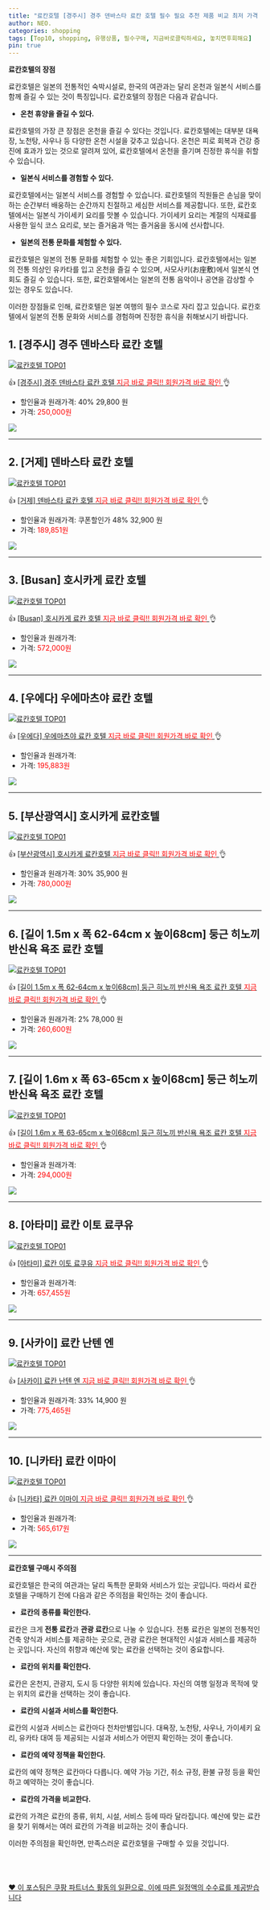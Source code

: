 ```yaml
---
title: "료칸호텔 [경주시] 경주 덴바스타 료칸 호텔 필수 필요 추천 제품 비교 최저 가격 비교 장점 구매 후기 구매평"
author: NEO.
categories: shopping
tags: [Top10, shopping, 유행상품, 필수구매, 지금바로클릭하세요, 놓치면후회해요]
pin: true
---
```

**료칸호텔의 장점**

료칸호텔은 일본의 전통적인 숙박시설로, 한국의 여관과는 달리 온천과 일본식 서비스를 함께 즐길 수 있는 것이 특징입니다. 료칸호텔의 장점은 다음과 같습니다.

* **온천 휴양을 즐길 수 있다.**

료칸호텔의 가장 큰 장점은 온천을 즐길 수 있다는 것입니다. 료칸호텔에는 대부분 대욕장, 노천탕, 사우나 등 다양한 온천 시설을 갖추고 있습니다. 온천은 피로 회복과 건강 증진에 효과가 있는 것으로 알려져 있어, 료칸호텔에서 온천을 즐기며 진정한 휴식을 취할 수 있습니다.

* **일본식 서비스를 경험할 수 있다.**

료칸호텔에서는 일본식 서비스를 경험할 수 있습니다. 료칸호텔의 직원들은 손님을 맞이하는 순간부터 배웅하는 순간까지 친절하고 세심한 서비스를 제공합니다. 또한, 료칸호텔에서는 일본식 가이세키 요리를 맛볼 수 있습니다. 가이세키 요리는 계절의 식재료를 사용한 일식 코스 요리로, 보는 즐거움과 먹는 즐거움을 동시에 선사합니다.

* **일본의 전통 문화를 체험할 수 있다.**

료칸호텔은 일본의 전통 문화를 체험할 수 있는 좋은 기회입니다. 료칸호텔에서는 일본의 전통 의상인 유카타를 입고 온천을 즐길 수 있으며, 사모사키(お座敷)에서 일본식 연회도 즐길 수 있습니다. 또한, 료칸호텔에서는 일본의 전통 음악이나 공연을 감상할 수 있는 경우도 있습니다.

이러한 장점들로 인해, 료칸호텔은 일본 여행의 필수 코스로 자리 잡고 있습니다. 료칸호텔에서 일본의 전통 문화와 서비스를 경험하며 진정한 휴식을 취해보시기 바랍니다.

   

## 1. [경주시] 경주 덴바스타 료칸 호텔

[![료칸호텔 TOP01](https://thumbnail8.coupangcdn.com/thumbnails/remote/490x490ex/image/travel_reactor/travelConnect/hotel/A00935655/4375a86f-67a4-4300-bbe6-4416ded6c9ab.jpg)](https://link.coupang.com/re/AFFTDP?lptag=AF3617701&subid=GithubCoopas&pageKey=10000002811505&traceid=V0-153&itemId=None&vendorItemId=None)


👍 [[경주시] 경주 덴바스타 료칸 호텔 <font color=red> 지금 바로 클릭!! 회원가격 바로 확인 </font> ](https://link.coupang.com/re/AFFTDP?lptag=AF3617701&subid=GithubCoopas&pageKey=10000002811505&traceid=V0-153&itemId=None&vendorItemId=None) 👌 


- 할인율과 원래가격: 40%  29,800   원
- 가격: <span style='color:red'>250,000원</span>

[![](/discount_price.png)](https://link.coupang.com/re/AFFTDP?lptag=AF3617701&subid=GithubCoopas&pageKey=10000002811505&traceid=V0-153&itemId=None&vendorItemId=None)

---


   

## 2. [거제] 덴바스타 료칸 호텔

[![료칸호텔 TOP01](https://thumbnail7.coupangcdn.com/thumbnails/remote/490x490ex/image/travel_reactor/travelConnect/hotel/C00924717/2aab9a55-2d9a-4ece-bfbd-626a33e8c2e4.jpg)](https://link.coupang.com/re/AFFTDP?lptag=AF3617701&subid=GithubCoopas&pageKey=10000002359581&traceid=V0-153&itemId=None&vendorItemId=None)


👍 [[거제] 덴바스타 료칸 호텔 <font color=red> 지금 바로 클릭!! 회원가격 바로 확인 </font> ](https://link.coupang.com/re/AFFTDP?lptag=AF3617701&subid=GithubCoopas&pageKey=10000002359581&traceid=V0-153&itemId=None&vendorItemId=None) 👌 


- 할인율과 원래가격: 쿠폰할인가 48%  32,900   원
- 가격: <span style='color:red'>189,851원</span>

[![](/discount_price.png)](https://link.coupang.com/re/AFFTDP?lptag=AF3617701&subid=GithubCoopas&pageKey=10000002359581&traceid=V0-153&itemId=None&vendorItemId=None)

---


   

## 3. [Busan] 호시카게 료칸 호텔

[![료칸호텔 TOP01](https://thumbnail10.coupangcdn.com/thumbnails/remote/490x490ex/image/travel_reactor/travelConnect/hotel/C00242129/212d4714-3005-4333-8356-a02b674e2a7d.jpg)](https://link.coupang.com/re/AFFTDP?lptag=AF3617701&subid=GithubCoopas&pageKey=10000000787453&traceid=V0-153&itemId=None&vendorItemId=None)


👍 [[Busan] 호시카게 료칸 호텔 <font color=red> 지금 바로 클릭!! 회원가격 바로 확인 </font> ](https://link.coupang.com/re/AFFTDP?lptag=AF3617701&subid=GithubCoopas&pageKey=10000000787453&traceid=V0-153&itemId=None&vendorItemId=None) 👌 


- 할인율과 원래가격: 
- 가격: <span style='color:red'>572,000원</span>

[![](/discount_price.png)](https://link.coupang.com/re/AFFTDP?lptag=AF3617701&subid=GithubCoopas&pageKey=10000000787453&traceid=V0-153&itemId=None&vendorItemId=None)

---


   

## 4. [우에다] 우에마츠야 료칸 호텔

[![료칸호텔 TOP01](https://thumbnail9.coupangcdn.com/thumbnails/remote/490x490ex/image/travel_reactor/travelConnect/hotel/C00655061/f2f1740e-18c5-494f-bd10-8649a1b3a39c.jpg)](https://link.coupang.com/re/AFFTDP?lptag=AF3617701&subid=GithubCoopas&pageKey=10000001832560&traceid=V0-153&itemId=None&vendorItemId=None)


👍 [[우에다] 우에마츠야 료칸 호텔 <font color=red> 지금 바로 클릭!! 회원가격 바로 확인 </font> ](https://link.coupang.com/re/AFFTDP?lptag=AF3617701&subid=GithubCoopas&pageKey=10000001832560&traceid=V0-153&itemId=None&vendorItemId=None) 👌 


- 할인율과 원래가격: 
- 가격: <span style='color:red'>195,883원</span>

[![](/discount_price.png)](https://link.coupang.com/re/AFFTDP?lptag=AF3617701&subid=GithubCoopas&pageKey=10000001832560&traceid=V0-153&itemId=None&vendorItemId=None)

---


   

## 5. [부산광역시] 호시카게 료칸호텔

[![료칸호텔 TOP01](https://thumbnail7.coupangcdn.com/thumbnails/remote/490x490ex/image/travel_reactor/travelConnect/hotel/A00935655/ea8c7a7d-46ed-48cc-a791-d06da0b75f9f.jpg)](https://link.coupang.com/re/AFFTDP?lptag=AF3617701&subid=GithubCoopas&pageKey=10000002659114&traceid=V0-153&itemId=None&vendorItemId=None)


👍 [[부산광역시] 호시카게 료칸호텔 <font color=red> 지금 바로 클릭!! 회원가격 바로 확인 </font> ](https://link.coupang.com/re/AFFTDP?lptag=AF3617701&subid=GithubCoopas&pageKey=10000002659114&traceid=V0-153&itemId=None&vendorItemId=None) 👌 


- 할인율과 원래가격: 30%  35,900   원
- 가격: <span style='color:red'>780,000원</span>

[![](/discount_price.png)](https://link.coupang.com/re/AFFTDP?lptag=AF3617701&subid=GithubCoopas&pageKey=10000002659114&traceid=V0-153&itemId=None&vendorItemId=None)

---


   

## 6. [길이 1.5m x 폭 62-64cm x 높이68cm] 둥근 히노끼 반신욕 욕조 료칸 호텔

[![료칸호텔 TOP01](https://thumbnail7.coupangcdn.com/thumbnails/remote/490x490ex/image/vendor_inventory/9dde/867ef6969ce8c260a060d803247c15663ad78cb0c4c74e9c583a26a13cc3.png)](https://link.coupang.com/re/AFFSDP?lptag=AF3617701&subid=GithubCoopas&pageKey=7673368616&traceid=V0-153&itemId=20475858268&vendorItemId=87554961666)


👍 [[길이 1.5m x 폭 62-64cm x 높이68cm] 둥근 히노끼 반신욕 욕조 료칸 호텔 <font color=red> 지금 바로 클릭!! 회원가격 바로 확인 </font> ](https://link.coupang.com/re/AFFSDP?lptag=AF3617701&subid=GithubCoopas&pageKey=7673368616&traceid=V0-153&itemId=20475858268&vendorItemId=87554961666) 👌 


- 할인율과 원래가격: 2%  78,000   원
- 가격: <span style='color:red'>260,600원</span>

[![](/discount_price.png)](https://link.coupang.com/re/AFFSDP?lptag=AF3617701&subid=GithubCoopas&pageKey=7673368616&traceid=V0-153&itemId=20475858268&vendorItemId=87554961666)

---


   

## 7. [길이 1.6m x 폭 63-65cm x 높이68cm] 둥근 히노끼 반신욕 욕조 료칸 호텔

[![료칸호텔 TOP01](https://thumbnail7.coupangcdn.com/thumbnails/remote/490x490ex/image/vendor_inventory/9dde/867ef6969ce8c260a060d803247c15663ad78cb0c4c74e9c583a26a13cc3.png)](https://link.coupang.com/re/AFFSDP?lptag=AF3617701&subid=GithubCoopas&pageKey=7673368136&traceid=V0-153&itemId=20475855634&vendorItemId=87554959058)


👍 [[길이 1.6m x 폭 63-65cm x 높이68cm] 둥근 히노끼 반신욕 욕조 료칸 호텔 <font color=red> 지금 바로 클릭!! 회원가격 바로 확인 </font> ](https://link.coupang.com/re/AFFSDP?lptag=AF3617701&subid=GithubCoopas&pageKey=7673368136&traceid=V0-153&itemId=20475855634&vendorItemId=87554959058) 👌 


- 할인율과 원래가격: 
- 가격: <span style='color:red'>294,000원</span>

[![](/discount_price.png)](https://link.coupang.com/re/AFFSDP?lptag=AF3617701&subid=GithubCoopas&pageKey=7673368136&traceid=V0-153&itemId=20475855634&vendorItemId=87554959058)

---


   

## 8. [아타미] 료칸 이토 료쿠유

[![료칸호텔 TOP01](https://thumbnail9.coupangcdn.com/thumbnails/remote/490x490ex/image/travel_reactor/travelConnect/hotel/C00924717/421f9db0-0375-46ad-bec8-834852417b02.jpg)](https://link.coupang.com/re/AFFTDP?lptag=AF3617701&subid=GithubCoopas&pageKey=10000001834044&traceid=V0-153&itemId=None&vendorItemId=None)


👍 [[아타미] 료칸 이토 료쿠유 <font color=red> 지금 바로 클릭!! 회원가격 바로 확인 </font> ](https://link.coupang.com/re/AFFTDP?lptag=AF3617701&subid=GithubCoopas&pageKey=10000001834044&traceid=V0-153&itemId=None&vendorItemId=None) 👌 


- 할인율과 원래가격: 
- 가격: <span style='color:red'>657,455원</span>

[![](/discount_price.png)](https://link.coupang.com/re/AFFTDP?lptag=AF3617701&subid=GithubCoopas&pageKey=10000001834044&traceid=V0-153&itemId=None&vendorItemId=None)

---


   

## 9. [사카이] 료칸 난텐 엔

[![료칸호텔 TOP01](https://thumbnail10.coupangcdn.com/thumbnails/remote/490x490ex/image/travel_reactor/travelConnect/hotel/C00924717/0058d4bc-a658-4fba-b7e5-ec7b6a8b7260.jpg)](https://link.coupang.com/re/AFFTDP?lptag=AF3617701&subid=GithubCoopas&pageKey=10000001833427&traceid=V0-153&itemId=None&vendorItemId=None)


👍 [[사카이] 료칸 난텐 엔 <font color=red> 지금 바로 클릭!! 회원가격 바로 확인 </font> ](https://link.coupang.com/re/AFFTDP?lptag=AF3617701&subid=GithubCoopas&pageKey=10000001833427&traceid=V0-153&itemId=None&vendorItemId=None) 👌 


- 할인율과 원래가격: 33%  14,900   원
- 가격: <span style='color:red'>775,465원</span>

[![](/discount_price.png)](https://link.coupang.com/re/AFFTDP?lptag=AF3617701&subid=GithubCoopas&pageKey=10000001833427&traceid=V0-153&itemId=None&vendorItemId=None)

---


   

## 10. [니카타] 료칸 이마이

[![료칸호텔 TOP01](https://thumbnail9.coupangcdn.com/thumbnails/remote/490x490ex/image/travel_reactor/travelConnect/hotel/C00924717/52ceb772-89d6-4748-87cc-b49b1eacbd21.png)](https://link.coupang.com/re/AFFTDP?lptag=AF3617701&subid=GithubCoopas&pageKey=10000010038251&traceid=V0-153&itemId=None&vendorItemId=None)


👍 [[니카타] 료칸 이마이 <font color=red> 지금 바로 클릭!! 회원가격 바로 확인 </font> ](https://link.coupang.com/re/AFFTDP?lptag=AF3617701&subid=GithubCoopas&pageKey=10000010038251&traceid=V0-153&itemId=None&vendorItemId=None) 👌 


- 할인율과 원래가격: 
- 가격: <span style='color:red'>565,617원</span>

[![](/discount_price.png)](https://link.coupang.com/re/AFFTDP?lptag=AF3617701&subid=GithubCoopas&pageKey=10000010038251&traceid=V0-153&itemId=None&vendorItemId=None)

---
**료칸호텔 구매시 주의점**

료칸호텔은 한국의 여관과는 달리 독특한 문화와 서비스가 있는 곳입니다. 따라서 료칸호텔을 구매하기 전에 다음과 같은 주의점을 확인하는 것이 좋습니다.

* **료칸의 종류를 확인한다.**

료칸은 크게 **전통 료칸**과 **관광 료칸**으로 나눌 수 있습니다. 전통 료칸은 일본의 전통적인 건축 양식과 서비스를 제공하는 곳으로, 관광 료칸은 현대적인 시설과 서비스를 제공하는 곳입니다. 자신의 취향과 예산에 맞는 료칸을 선택하는 것이 중요합니다.

* **료칸의 위치를 확인한다.**

료칸은 온천지, 관광지, 도시 등 다양한 위치에 있습니다. 자신의 여행 일정과 목적에 맞는 위치의 료칸을 선택하는 것이 좋습니다.

* **료칸의 시설과 서비스를 확인한다.**

료칸의 시설과 서비스는 료칸마다 천차만별입니다. 대욕장, 노천탕, 사우나, 가이세키 요리, 유카타 대여 등 제공되는 시설과 서비스가 어떤지 확인하는 것이 좋습니다.

* **료칸의 예약 정책을 확인한다.**

료칸의 예약 정책은 료칸마다 다릅니다. 예약 가능 기간, 취소 규정, 환불 규정 등을 확인하고 예약하는 것이 좋습니다.

* **료칸의 가격을 비교한다.**

료칸의 가격은 료칸의 종류, 위치, 시설, 서비스 등에 따라 달라집니다. 예산에 맞는 료칸을 찾기 위해서는 여러 료칸의 가격을 비교하는 것이 좋습니다.

이러한 주의점을 확인하면, 만족스러운 료칸호텔을 구매할 수 있을 것입니다.<br><br><br><br><br> [ ❤  이 포스팅은 쿠팡 파트너스 활동의 일환으로, 이에 따른 일정액의 수수료를 제공받습니다](https://link.coupang.com/a/bcEFyh)